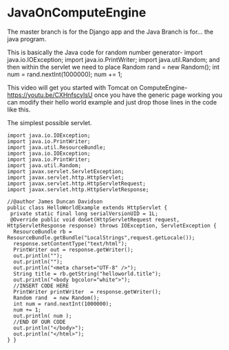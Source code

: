 # JavaOnComputeEngine

The master branch is for the Django app and the Java Branch is for... the java program.

This is basically the Java code for random number generator- import java.io.IOException; import java.io.PrintWriter; import java.util.Random; and then within the servlet we need to place Random rand = new Random(); int num = rand.nextInt(1000000); num += 1;

This video will get you started with Tomcat on ComputeEngine- https://youtu.be/CXHnfscyIsU once you have the generic page working you can modify their hello world example and just drop those lines in the code like this.

The simplest possible servlet.

    import java.io.IOException; 
    import java.io.PrintWriter;
    import java.util.ResourceBundle; 
    import java.io.IOException; 
    import java.io.PrintWriter; 
    import java.util.Random; 
    import javax.servlet.ServletException; 
    import javax.servlet.http.HttpServlet; 
    import javax.servlet.http.HttpServletRequest; 
    import javax.servlet.http.HttpServletResponse; 

    //@author James Duncan Davidson 
    public class HelloWorldExample extends HttpServlet { 
     private static final long serialVersionUID = 1L; 
     @Override public void doGet(HttpServletRequest request, HttpServletResponse response) throws IOException, ServletException { 
      ResourceBundle rb = ResourceBundle.getBundle("LocalStrings",request.getLocale());
      response.setContentType("text/html");
      PrintWriter out = response.getWriter(); 
      out.println(""); 
      out.println(""); 
      out.println("<meta charset="UTF-8" />"); 
      String title = rb.getString("helloworld.title"); 
      out.println("<body bgcolor="white">");
      //INSERT CODE HERE
      PrintWriter printWriter  = response.getWriter();
      Random rand  = new Random();
      int num = rand.nextInt(1000000);
      num += 1;
      out.println( num );
      //END OF OUR CODE
      out.println("</body>");
      out.println("</html>");
    } }
